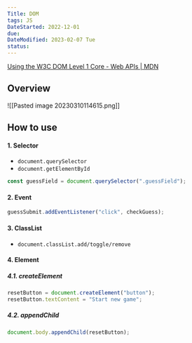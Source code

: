 ```yaml
---
Title: DOM
tags: JS
DateStarted: 2022-12-01
due:
DateModified: 2023-02-07 Tue
status:
---
```


[Using the W3C DOM Level 1 Core - Web APIs | MDN](https://developer.mozilla.org/en-US/docs/Web/API/Document_object_model/Using_the_W3C_DOM_Level_1_Core)

## Overview

![[Pasted image 20230310114615.png]]

## How to use

#### 1. Selector

- `document.querySelector`
- `document.getElementById`

```js
const guessField = document.querySelector(".guessField");
```

#### 2. Event

```js
guessSubmit.addEventListener("click", checkGuess);
```

#### 3. ClassList

- `document.classList.add/toggle/remove`

#### 4. Element

##### 4.1. createElement

```js
resetButton = document.createElement("button");
resetButton.textContent = "Start new game";
```

##### 4.2. appendChild

```js
document.body.appendChild(resetButton);
```
